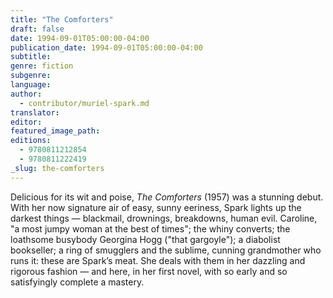 ```yaml
---
title: "The Comforters"
draft: false
date: 1994-09-01T05:00:00-04:00
publication_date: 1994-09-01T05:00:00-04:00
subtitle:
genre: fiction
subgenre:
language:
author:
  - contributor/muriel-spark.md
translator:
editor:
featured_image_path:
editions:
  - 9780811212854
  - 9780811222419
_slug: the-comforters
---
```


Delicious for its wit and poise, _The Comforters_ (1957) was a stunning debut. With her now signature air of easy, sunny eeriness, Spark lights up the darkest things — blackmail, drownings, breakdowns, human evil. Caroline, "a most jumpy woman at the best of times"; the whiny converts; the loathsome busybody Georgina Hogg ("that gargoyle"); a diabolist bookseller; a ring of smugglers and the sublime, cunning grandmother who runs it: these are Spark’s meat. She deals with them in her dazzling and rigorous fashion — and here, in her first novel, with so early and so satisfyingly complete a mastery.

